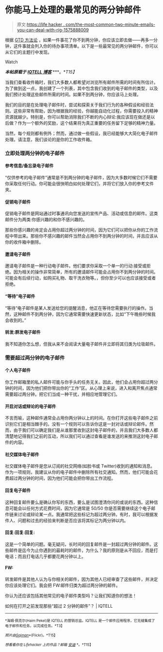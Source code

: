 # 你能马上处理的最常见的两分钟邮件

> 原文:[https://life hacker . com/the-most-common-two-minute-emails-you-can-deal-with-rig-1575888009](https://lifehacker.com/the-most-common-two-minute-emails-you-can-deal-with-rig-1575888009)

根据 [GTD 方法论](https://lifehacker.com/productivity-101-a-primer-to-the-getting-things-done-1551880955) ，如果一件事花了你不到两分钟，你应该立即去做——再多一分钟，这件事就会列入你的待办事项清单。以下是一些最常见的两分钟邮件，你可以从它们的主题行中发现。

Watch

***本帖原载于*** [***IQTELL 博客***](http://iqtell.com/2014/03/how-to-spot-those-more-than-2-minute-emails-before-you-open-them/) ***。**T15】*

当我们查看收件箱时，我们大多数人都希望对浏览所有邮件所需的时间有所估计。为了做到这一点，我创建了一个列表，其中包含我们收到的电子邮件的类型，以及我们预计处理这些邮件所需的时间。如果不到两分钟，你应该马上处理。

我们的目的是在处理电子邮件时，尝试和探索关于我们行为的各种假设和经验法则。这些非常有帮助，因为根据我的经验，你越能自动化过程，你需要投入的精神资源就越少。特别是，你可以帮助消除我们不断的内心辩论:我应该现在做还是以后做？作为一个额外的奖励，这个结果将为真正重要的任务留下足够的精神力量。

当然，每个规则都有例外；然而，通过做一些假设，我已经能够大大简化电子邮件处理。请注意，我们谈论的是你的工作收件箱。

### 立即处理两分钟的电子邮件

#### 参考信息/备忘录电子邮件

“仅供参考的电子邮件”通常是不到两分钟的电子邮件，因为大多数时候它们不需要你采取任何行动。你可能会很快明白如何处理它们，并将它们放入你的参考文件夹。

#### 促销电子邮件

促销电子邮件是网站通过时事通讯向您发送的宣传产品、活动或信息的邮件。这类邮件分为两类:你感兴趣的和你不感兴趣的。

那些你感兴趣的肯定会占用你超过两分钟的时间，因为它们可以把你从你的工作流程中带出来。那些你不感兴趣的邮件当然会占用你不到两分钟的时间，并且应该从你的收件箱中删除。

#### 邀请电子邮件

邀请电子邮件是一种行动电子邮件。他们要求你采取一个单一的行动:接受或拒绝。因为相关的操作非常简单，所有的邀请邮件可能会占用你不到两分钟的时间。可能会有后续行动，如购买礼物、取干洗衣物等。，但你至少可以也应该接受或者拒绝。

#### “等待”电子邮件

“等待”电子邮件是某人发送给您的提醒消息，他正在等待您需要执行的操作。当然，这种邮件不到两分钟，因为它通常需要快速更新状态，比如“下午晚些时候我会收到的。”

#### 转发:群发电子邮件

我不知道你怎么想，但我从来不会阅读大量电子邮件并立即将其归类为垃圾邮件。

### 需要超过两分钟的电子邮件

#### 个人电子邮件

你工作邮箱里的私人邮件可能与你手头的任务无关。因此，他们会占用你超过两分钟的时间，因为他们把你带出你的“工作”区。从心理上来说，进入和离开焦点通常需要超过两分钟。把它们当成一种干扰，并相应地管理它们。

#### 开启对话或辩论的电子邮件

不言而喻，这种邮件通常会占用你两分钟以上的时间。在你打开这些电子邮件之前识别它们是相当棘手的。没有一个规则可以告诉你这是一封对话或辩论邮件。然而，由于我们可以确定我们是从谁那里收到这封电子邮件的，并且我们大多数人都清楚地记得我们之前的互动，所以我们可以通过查看是谁发送的来推测这封电子邮件的内容。

#### 社交媒体电子邮件

社交媒体电子邮件是您从订阅的社交网络(如脸书或 Twitter)收到的通知和消息。作为一项规则，我建议从你的电子邮件中删除所有社交通知。然而，他们可能会花费超过两分钟的时间，因为他们可能会把你带出工作流程。

#### 回复电子邮件

这种回复邮件要么是确认你写的东西，要么是试图澄清你问的或说的东西。这种信息可能会以任何方式花费时间，因为它通常是 50/50 你是否需要继续这个电子邮件链来讨论或辩论某一点。我通常把这些标记为超过两分钟。有时，我可以根据发件人、问题和过去的经验来判断是否应该将其标记为两分钟以内。

#### 回复:回复:回复:

这是一个简单的问题。毫无疑问，长时间的回复邮件是一封超过两分钟的邮件。这些邮件是迄今为止你遇到的最耗时的邮件，为什么？我的原则是从不回应，而是打电话；而且打电话几乎都要花两分钟以上。

#### FW:

转发邮件是其他人认为与你相关的邮件，因为其他人已经审查了这些邮件，并决定你应该处理它们。我会把 FW:邮件归类为超过两分钟的邮件。

你认为还应该包括其他常见的电子邮件类型吗？让我们知道你的想法！

如何在打开之前发现那些“超过 2 分钟的邮件”？ | IQTELL

* * *

<small>*海姆·佩克尔(Haim Pekel)是 IQTELL 的营销总监。IQTELL 是一个邮件应用程序，它无缝集成了电子邮件和任务，以完成任务。*T3】</small>

<small>*照片由*</small>[<small>*Gajman*</small>](https://www.flickr.com/photos/thegajman/6645640933/sizes/l)<small>*(Flickr)。*T15】</small>

<small>*想看看你在 Lifehacker 上的作品？邮箱*</small> [<small>*安迪*</small>](mailto:andy@lifehacker.com) <small>*。*T15】</small>